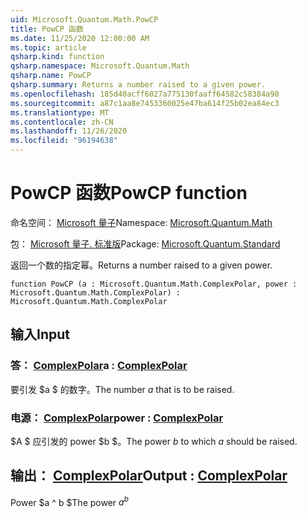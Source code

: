 ```yaml
---
uid: Microsoft.Quantum.Math.PowCP
title: PowCP 函数
ms.date: 11/25/2020 12:00:00 AM
ms.topic: article
qsharp.kind: function
qsharp.namespace: Microsoft.Quantum.Math
qsharp.name: PowCP
qsharp.summary: Returns a number raised to a given power.
ms.openlocfilehash: 185d40acff6027a775130faaff64582c58384a90
ms.sourcegitcommit: a87c1aa8e7453360025e47ba614f25b02ea84ec3
ms.translationtype: MT
ms.contentlocale: zh-CN
ms.lasthandoff: 11/26/2020
ms.locfileid: "96194638"
---
```

# <a name="powcp-function"></a><span data-ttu-id="2ebca-102">PowCP 函数</span><span class="sxs-lookup"><span data-stu-id="2ebca-102">PowCP function</span></span>

<span data-ttu-id="2ebca-103">命名空间： [Microsoft 量子](xref:Microsoft.Quantum.Math)</span><span class="sxs-lookup"><span data-stu-id="2ebca-103">Namespace: [Microsoft.Quantum.Math](xref:Microsoft.Quantum.Math)</span></span>

<span data-ttu-id="2ebca-104">包： [Microsoft 量子. 标准版](https://nuget.org/packages/Microsoft.Quantum.Standard)</span><span class="sxs-lookup"><span data-stu-id="2ebca-104">Package: [Microsoft.Quantum.Standard](https://nuget.org/packages/Microsoft.Quantum.Standard)</span></span>


<span data-ttu-id="2ebca-105">返回一个数的指定幂。</span><span class="sxs-lookup"><span data-stu-id="2ebca-105">Returns a number raised to a given power.</span></span>

```qsharp
function PowCP (a : Microsoft.Quantum.Math.ComplexPolar, power : Microsoft.Quantum.Math.ComplexPolar) : Microsoft.Quantum.Math.ComplexPolar
```


## <a name="input"></a><span data-ttu-id="2ebca-106">输入</span><span class="sxs-lookup"><span data-stu-id="2ebca-106">Input</span></span>

### <a name="a--complexpolar"></a><span data-ttu-id="2ebca-107">答： [ComplexPolar](xref:Microsoft.Quantum.Math.ComplexPolar)</span><span class="sxs-lookup"><span data-stu-id="2ebca-107">a : [ComplexPolar](xref:Microsoft.Quantum.Math.ComplexPolar)</span></span>

<span data-ttu-id="2ebca-108">要引发 $a $ 的数字。</span><span class="sxs-lookup"><span data-stu-id="2ebca-108">The number $a$ that is to be raised.</span></span>


### <a name="power--complexpolar"></a><span data-ttu-id="2ebca-109">电源： [ComplexPolar](xref:Microsoft.Quantum.Math.ComplexPolar)</span><span class="sxs-lookup"><span data-stu-id="2ebca-109">power : [ComplexPolar](xref:Microsoft.Quantum.Math.ComplexPolar)</span></span>

<span data-ttu-id="2ebca-110">$A $ 应引发的 power $b $。</span><span class="sxs-lookup"><span data-stu-id="2ebca-110">The power $b$ to which $a$ should be raised.</span></span>



## <a name="output--complexpolar"></a><span data-ttu-id="2ebca-111">输出： [ComplexPolar](xref:Microsoft.Quantum.Math.ComplexPolar)</span><span class="sxs-lookup"><span data-stu-id="2ebca-111">Output : [ComplexPolar](xref:Microsoft.Quantum.Math.ComplexPolar)</span></span>

<span data-ttu-id="2ebca-112">Power $a ^ b $</span><span class="sxs-lookup"><span data-stu-id="2ebca-112">The power $a^b$</span></span>